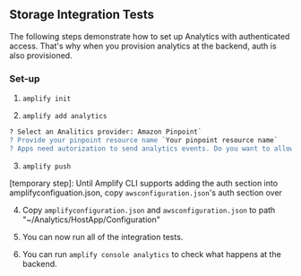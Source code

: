 ## Storage Integration Tests

The following steps demonstrate how to set up Analytics with authenticated access. That's why when you provision analytics at the backend, auth is also provisioned.


### Set-up

1. `amplify init`

2. `amplify add analytics`

```perl
? Select an Analitics provider: Amazon Pinpoint`
? Provide your pinpoint resource name `Your pinpoint resource name`
? Apps need autorization to send analytics events. Do you want to allow guests and unauthenticated users to send analytics events? (we recommend you allow this when getting started) `Yes`
```

3. `amplify push`

[temporary step]: Until Amplify CLI supports adding the auth section into amplifyconfiguation.json, copy `awsconfiguration.json`'s auth section over

4. Copy `amplifyconfiguration.json` and `awsconfiguration.json`  to path "~/Analytics/HostApp/Configuration"

5. You can now run all of the integration tests. 

6. You can run `amplify console analytics` to check what happens at the backend. 
